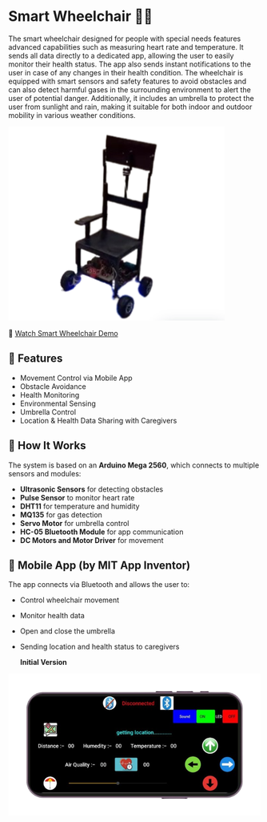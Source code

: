 # Smart Wheelchair 👨‍🦼

The smart wheelchair designed for people with special needs features advanced capabilities such as measuring heart rate and temperature. It sends all data directly to a dedicated app, allowing the user to easily monitor their health status. The app also sends instant notifications to the user in case of any changes in their health condition. The wheelchair is equipped with smart sensors and safety features to avoid obstacles and can also detect harmful gases in the surrounding environment to alert the user of potential danger. Additionally, it includes an umbrella to protect the user from sunlight and rain, making it suitable for both indoor and outdoor mobility in various weather conditions.

![Smart Wheelchair](Smart%20Wheelchair/SmartWheelchairPhoto.png)

🎥 [Watch Smart Wheelchair Demo](Videos/Smart%20Wheelchair%201.mp4)



## 🔧 Features

- Movement Control via Mobile App 
- Obstacle Avoidance 
- Health Monitoring
- Environmental Sensing
- Umbrella Control
- Location & Health Data Sharing with Caregivers


## 🧠 How It Works

The system is based on an **Arduino Mega 2560**, which connects to multiple sensors and modules:
- **Ultrasonic Sensors** for detecting obstacles
- **Pulse Sensor** to monitor heart rate
- **DHT11** for temperature and humidity
- **MQ135** for gas detection
- **Servo Motor** for umbrella control
- **HC-05 Bluetooth Module** for app communication
- **DC Motors and Motor Driver** for movement

## 📱 Mobile App (by MIT App Inventor)

The app connects via Bluetooth and allows the user to:
- Control wheelchair movement
- Monitor health data
- Open and close the umbrella
- Sending location and health status to caregivers
  
  **Initial Version**
  
![Smart Wheelchair UI](Application/UI/Initial%20Version.png)
